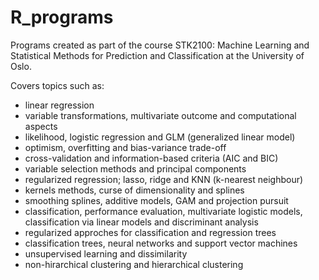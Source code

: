 # R_programs

Programs created as part of the course STK2100: Machine Learning and Statistical Methods for Prediction and Classification at the University of Oslo.

Covers topics such as:
- linear regression
- variable transformations, multivariate outcome and computational aspects
- likelihood, logistic regression and GLM (generalized linear model)
- optimism, overfitting and bias-variance trade-off
- cross-validation and information-based criteria (AIC and BIC)
- variable selection methods and principal components
- regularized regression; lasso, ridge and KNN (k-nearest neighbour)
- kernels methods, curse of dimensionality and splines 
- smoothing splines, additive models, GAM and projection pursuit
- classification, performance evaluation, multivariate logistic models, classification via linear models and discriminant analysis
- regularized approches for classification and regression trees
- classification trees, neural networks and support vector machines
- unsupervised learning and dissimilarity
- non-hirarchical clustering and hierarchical clustering
